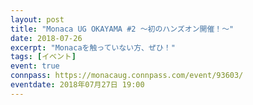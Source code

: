 ```yaml
---
layout: post
title: "Monaca UG OKAYAMA #2 〜初のハンズオン開催！〜"
date: 2018-07-26
excerpt: "Monacaを触っていない方、ぜひ！"
tags: [イベント]
event: true
connpass: https://monacaug.connpass.com/event/93603/
eventdate: 2018年07月27日 19:00
---
```

